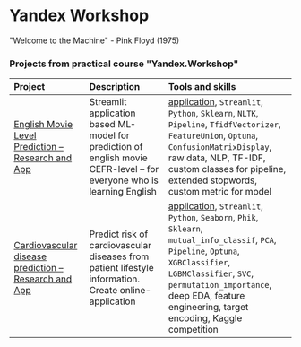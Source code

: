 # Yandex Workshop
"Welcome to the Machine" - Pink Floyd (1975)

### Projects from practical course "Yandex.Workshop"

| Project               | Description           | Tools and skills          |
|:----------------------|:----------------------|:--------------------------|
| [English Movie Level Prediction – Research and App](https://github.com/Nanobelka/english_subtitles_level) | Streamlit application based ML-model for prediction of english movie CEFR-level – for everyone who is learning English | [application](https://movie-level.streamlit.app/), `Streamlit`, `Python`, `Sklearn`, `NLTK`, `Pipeline`, `TfidfVectorizer`, `FeatureUnion`, `Optuna`, `ConfusionMatrixDisplay`, raw data, NLP, TF-IDF, custom classes for pipeline, extended stopwords, custom metric for model |
| [Cardiovascular disease prediction – Research and App](https://github.com/Nanobelka/cardiovascular_disease_prediction) | Predict risk of cardiovascular diseases from patient lifestyle information. Create online-application | [application](https://cardiovascular-disease-prediction.streamlit.app/), `Streamlit`, `Python`, `Seaborn`, `Phik`, `Sklearn`, `mutual_info_classif`, `PCA`, `Pipeline`, `Optuna`, `XGBClassifier`, `LGBMClassifier`, `SVC`, `permutation_importance`, deep EDA, feature engineering, target encoding, Kaggle competition |
